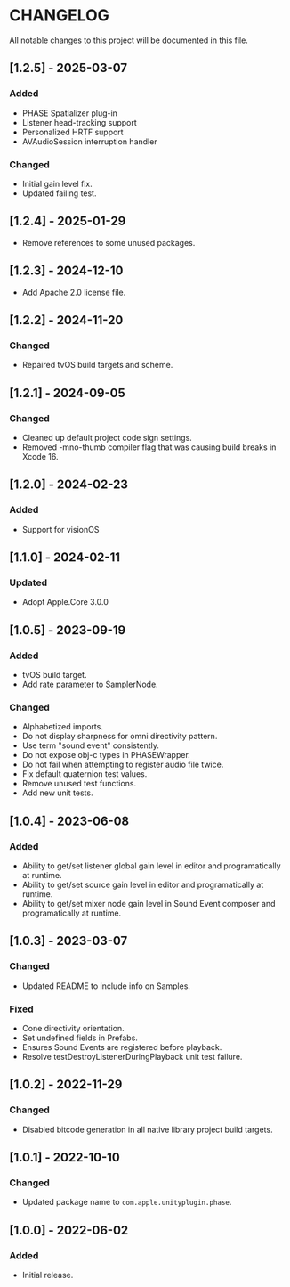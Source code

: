 # CHANGELOG
All notable changes to this project will be documented in this file.

## [1.2.5] - 2025-03-07

### Added
- PHASE Spatializer plug-in
- Listener head-tracking support
- Personalized HRTF support
- AVAudioSession interruption handler

### Changed
- Initial gain level fix.
- Updated failing test.

## [1.2.4] - 2025-01-29
- Remove references to some unused packages.

## [1.2.3] - 2024-12-10
- Add Apache 2.0 license file.

## [1.2.2] - 2024-11-20
### Changed
- Repaired tvOS build targets and scheme.

## [1.2.1] - 2024-09-05
### Changed
- Cleaned up default project code sign settings.
- Removed -mno-thumb compiler flag that was causing build breaks in Xcode 16.

## [1.2.0] - 2024-02-23
### Added
- Support for visionOS

## [1.1.0] - 2024-02-11
### Updated
- Adopt Apple.Core 3.0.0

## [1.0.5] - 2023-09-19
### Added
- tvOS build target.
- Add rate parameter to SamplerNode.

### Changed
- Alphabetized imports.
- Do not display sharpness for omni directivity pattern.
- Use term "sound event" consistently.
- Do not expose obj-c types in PHASEWrapper.
- Do not fail when attempting to register audio file twice.
- Fix default quaternion test values.
- Remove unused test functions.
- Add new unit tests.

## [1.0.4] - 2023-06-08
### Added
- Ability to get/set listener global gain level in editor and programatically at runtime.
- Ability to get/set source gain level in editor and programatically at runtime.
- Ability to get/set mixer node gain level in Sound Event composer and programatically at runtime.

## [1.0.3] - 2023-03-07
### Changed
- Updated README to include info on Samples.

### Fixed
- Cone directivity orientation.
- Set undefined fields in Prefabs.
- Ensures Sound Events are registered before playback.
- Resolve testDestroyListenerDuringPlayback unit test failure.
 
## [1.0.2] - 2022-11-29
### Changed
- Disabled bitcode generation in all native library project build targets.

## [1.0.1] - 2022-10-10
### Changed
- Updated package name to `com.apple.unityplugin.phase`.

## [1.0.0] - 2022-06-02
### Added
- Initial release.
